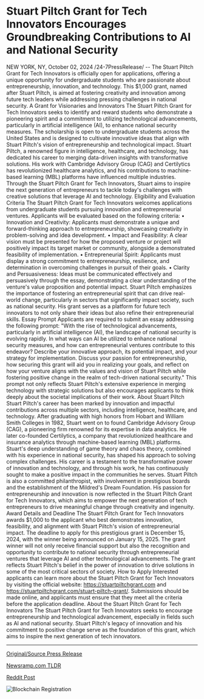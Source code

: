 # Stuart Piltch Grant for Tech Innovators Encourages Groundbreaking Contributions to AI and National Security

NEW YORK, NY, October 02, 2024 /24-7PressRelease/ -- The Stuart Piltch Grant for Tech Innovators is officially open for applications, offering a unique opportunity for undergraduate students who are passionate about entrepreneurship, innovation, and technology. This $1,000 grant, named after Stuart Piltch, is aimed at fostering creativity and innovation among future tech leaders while addressing pressing challenges in national security.  A Grant for Visionaries and Innovators The Stuart Piltch Grant for Tech Innovators seeks to identify and reward students who demonstrate a pioneering spirit and a commitment to utilizing technological advancements, particularly in artificial intelligence (AI), to enhance national security measures. The scholarship is open to undergraduate students across the United States and is designed to cultivate innovative ideas that align with Stuart Piltch's vision of entrepreneurship and technological impact.  Stuart Piltch, a renowned figure in intelligence, healthcare, and technology, has dedicated his career to merging data-driven insights with transformative solutions. His work with Cambridge Advisory Group (CAG) and Certilytics has revolutionized healthcare analytics, and his contributions to machine-based learning (MBL) platforms have influenced multiple industries.   Through the Stuart Piltch Grant for Tech Innovators, Stuart aims to inspire the next generation of entrepreneurs to tackle today's challenges with creative solutions that leverage AI and technology.  Eligibility and Evaluation Criteria The Stuart Piltch Grant for Tech Innovators welcomes applications from undergraduate students pursuing innovation and entrepreneurial ventures. Applicants will be evaluated based on the following criteria: •	Innovation and Creativity: Applicants must demonstrate a unique and forward-thinking approach to entrepreneurship, showcasing creativity in problem-solving and idea development. •	Impact and Feasibility: A clear vision must be presented for how the proposed venture or project will positively impact its target market or community, alongside a demonstrated feasibility of implementation. •	Entrepreneurial Spirit: Applicants must display a strong commitment to entrepreneurship, resilience, and determination in overcoming challenges in pursuit of their goals. •	Clarity and Persuasiveness: Ideas must be communicated effectively and persuasively through the essay, demonstrating a clear understanding of the venture's value proposition and potential impact.  Stuart Piltch emphasizes the importance of fostering an entrepreneurial spirit that can drive real-world change, particularly in sectors that significantly impact society, such as national security. His grant serves as a platform for future tech innovators to not only share their ideas but also refine their entrepreneurial skills.  Essay Prompt Applicants are required to submit an essay addressing the following prompt: "With the rise of technological advancements, particularly in artificial intelligence (AI), the landscape of national security is evolving rapidly. In what ways can AI be utilized to enhance national security measures, and how can entrepreneurial ventures contribute to this endeavor? Describe your innovative approach, its potential impact, and your strategy for implementation. Discuss your passion for entrepreneurship, how securing this grant will aid you in realizing your goals, and reflect on how your venture aligns with the values and vision of Stuart Piltch while fostering positive change in the realm of tech-driven national security."  This prompt not only reflects Stuart Piltch's extensive experience in merging technology with strategic solutions but also encourages applicants to think deeply about the societal implications of their work.  About Stuart Piltch Stuart Piltch's career has been marked by innovation and impactful contributions across multiple sectors, including intelligence, healthcare, and technology. After graduating with high honors from Hobart and William Smith Colleges in 1982, Stuart went on to found Cambridge Advisory Group (CAG), a pioneering firm renowned for its expertise in data analytics. He later co-founded Certilytics, a company that revolutionized healthcare and insurance analytics through machine-based learning (MBL) platforms.  Stuart's deep understanding of game theory and chaos theory, combined with his experience in national security, has shaped his approach to solving complex challenges. His career is a testament to the transformative power of innovation and technology, and through his work, he has continuously sought to make a positive impact in the communities he serves. Stuart Piltch is also a committed philanthropist, with involvement in prestigious boards and the establishment of the Mildred's Dream Foundation.  His passion for entrepreneurship and innovation is now reflected in the Stuart Piltch Grant for Tech Innovators, which aims to empower the next generation of tech entrepreneurs to drive meaningful change through creativity and ingenuity.  Award Details and Deadline The Stuart Piltch Grant for Tech Innovators awards $1,000 to the applicant who best demonstrates innovation, feasibility, and alignment with Stuart Piltch's vision of entrepreneurial impact. The deadline to apply for this prestigious grant is December 15, 2024, with the winner being announced on January 15, 2025.  The grant winner will not only receive financial support but also the recognition and opportunity to contribute to national security through entrepreneurial ventures that leverage AI and other technological advancements. The grant reflects Stuart Piltch's belief in the power of innovation to drive solutions in some of the most critical sectors of society.  How to Apply Interested applicants can learn more about the Stuart Piltch Grant for Tech Innovators by visiting the official website: https://stuartpiltchgrant.com and https://stuartpiltchgrant.com/stuart-piltch-grant/. Submissions should be made online, and applicants must ensure that they meet all the criteria before the application deadline.  About the Stuart Piltch Grant for Tech Innovators The Stuart Piltch Grant for Tech Innovators seeks to encourage entrepreneurship and technological advancement, especially in fields such as AI and national security. Stuart Piltch's legacy of innovation and his commitment to positive change serve as the foundation of this grant, which aims to inspire the next generation of tech innovators. 

---

[Original/Source Press Release](https://www.24-7pressrelease.com/press-release/514875/stuart-piltch-grant-for-tech-innovators-encourages-groundbreaking-contributions-to-ai-and-national-security)
                    

[Newsramp.com TLDR](None) 



[Reddit Post](https://www.reddit.com/r/AwardsAndRecognition/comments/1fuh3k7/stuart_piltch_grant_for_tech_innovators/) 



![Blockchain Registration](https://cdn.newsramp.app/24-7PressRelease/qrcode/2410/2/line_xGz.webp)